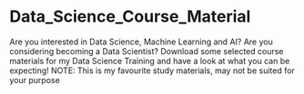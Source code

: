 # Data_Science_Course_Material
Are you interested in Data Science, Machine Learning and AI? Are you considering becoming a Data Scientist? Download some selected course materials for my Data Science Training and have a look at what you can be expecting!
NOTE: This is my favourite study materials, may not be suited for your purpose 
